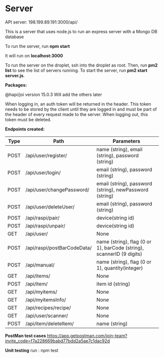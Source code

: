 # Server

API server: 198.199.89.191:3000/api/

This is a server that uses node.js to run an express server with a Mongo DB database

To run the server, run <b>npm start</b><endl>

It will run on <b>localhost:3000</b>

To run the server on the droplet, ssh into the droplet as root. Then, run <b>pm2 list</b> to see the list of servers running. To start the server, run <b>pm2 start server.js</b>.<endl>

<b>Packages:</b>

@hapi/joi version 15.0.3
Will add the others later

When logging in, an auth token will be returned in the header. This token needs to be stored by the client until they are logged in and must be part of the header of every request made to the server.
When logging out, this token must be deleted.

<b>Endpoints created:</b>

| Type | Path                        | Parameters                                                           |
| ---- | --------------------------- | -------------------------------------------------------------------- |
| POST | /api/user/register/         | name (string), email (string), password (string)                     |
| POST | /api/user/login/            | email (string), password (string)                                    |
| POST | /api/user/changePassword/   | email (string), password (string), newPassword (string)              |
| POST | /api/user/deleteUser/       | email (string), password (string)                                    |
| POST | /api/raspi/pair/            | device(string id)                                                    |
| POST | /api/raspi/unpair/          | device(string id)                                                    |
| GET  | /api/user/                  | None                                                                 |
| POST | /api/raspi/postBarCodeData/ | name (string), flag (0 or 1), barCode (string), scannerID (9 digits) |
| POST | /api/manual/                | name (string), flag (0 or 1), quantity(integer)                      |
| GET  | /api/items/                 | None                                                                 |
| POST | /api/item/                  | item id (string)                                                     |
| GET  | /api/myitems/               | None                                                                 |
| GET  | /api/myitemsInfo/           | None                                                                 |
| GET  | /api/recipes/recipe/        | None                                                                 |
| GET  | /api/user/scanner/          | None                                                                 |
| POST | /api/item/deleteItem/       | name (string)                                                        |

<b> PostMan test cases </b>
https://app.getpostman.com/join-team?invite_code=f7a228669babd77bdd2a5ae7c1dac92d

<b> Unit testing</b>
run : npm test

